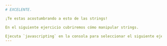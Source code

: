```yaml
---
# EXCELENTE.

¡Te estas acostumbrando a esto de las strings!

En el siguiente ejercicio cubriremos cómo manipular strings.

Ejecuta `javascripting` en la consola para seleccionar el siguiente ejercicio.
---
```

